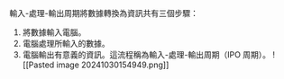輸入-處理-輸出周期將數據轉換為資訊共有三個步驟：
1. 將數據輸入電腦。
2. 電腦處理所輸入的數據。
3. 電腦輸出有意義的資訊。這流程稱為輸入-處理-輸出周期（IPO 周期）。
![[Pasted image 20241030154949.png]]